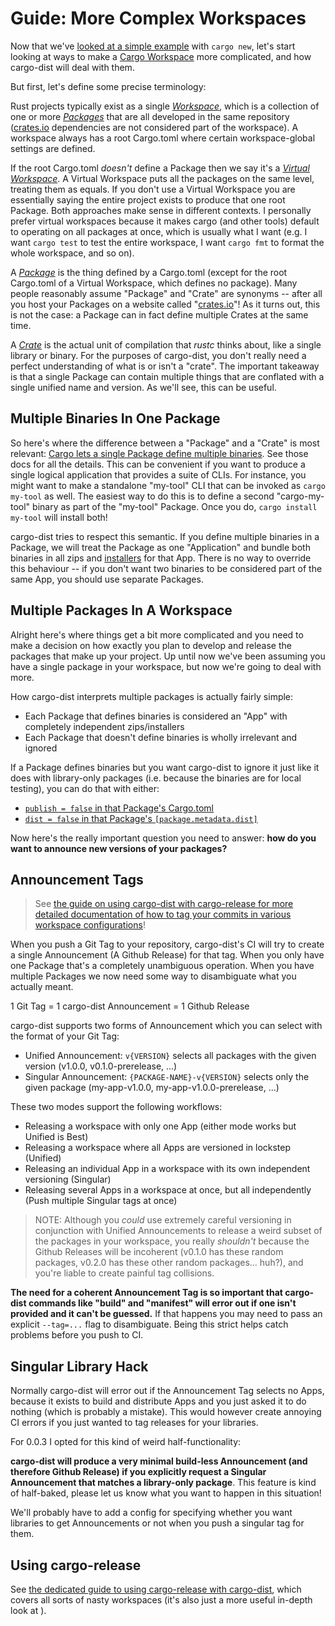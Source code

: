 # Guide: More Complex Workspaces

<!-- toc -->

Now that we've [looked at a simple example][simple-guide] with `cargo new`, let's start looking at ways to make a [Cargo Workspace][workspace] more complicated, and how cargo-dist will deal with them.

But first, let's define some precise terminology: 

Rust projects typically exist as a single *[Workspace][workspace]*, which is a collection of one or more *[Packages][package]* that are all developed in the same repository ([crates.io][crates-io] dependencies are not considered part of the workspace). A workspace always has a root Cargo.toml where certain workspace-global settings are defined. 

If the root Cargo.toml *doesn't* define a Package then we say it's a *[Virtual Workspace][virtual-workspace]*. A Virtual Workspace puts all the packages on the same level, treating them as equals. If you don't use a Virtual Workspace you are essentially saying the entire project exists to produce that one root Package. Both approaches make sense in different contexts. I personally prefer virtual workspaces because it makes cargo (and other tools) default to operating on all packages at once, which is usually what I want (e.g. I want `cargo test` to test the entire workspace, I want `cargo fmt` to format the whole workspace, and so on).

A *[Package][package]* is the thing defined by a Cargo.toml (except for the root Cargo.toml of a Virtual Workspace, which defines no package). Many people reasonably assume "Package" and "Crate" are synonyms -- after all you host your Packages on a website called "[crates.io][crates-io]"! As it turns out, this is not the case: a Package can in fact define multiple Crates at the same time.

A *[Crate][]* is the actual unit of compilation that *rustc* thinks about, like a single library or binary. For the purposes of cargo-dist, you don't really need a perfect understanding of what is or isn't a "crate". The important takeaway is that a single Package can contain multiple things that are conflated with a single unified name and version. As we'll see, this can be useful.



## Multiple Binaries In One Package

So here's where the difference between a "Package" and a "Crate" is most relevant: [Cargo lets a single Package define multiple binaries][bins]. See those docs for all the details. This can be convenient if you want to produce a single logical application that provides a suite of CLIs. For instance, you might want to make a standalone "my-tool" CLI that can be invoked as `cargo my-tool` as well. The easiest way to do this is to define a second "cargo-my-tool" binary as part of the "my-tool" Package. Once you do, `cargo install my-tool` will install both!

cargo-dist tries to respect this semantic. If you define multiple binaries in a Package, we will treat the Package as one "Application" and bundle both binaries in all zips and [installers][] for that App. There is no way to override this behaviour -- if you don't want two binaries to be considered part of the same App, you should use separate Packages.


## Multiple Packages In A Workspace

Alright here's where things get a bit more complicated and you need to make a decision on how exactly you plan to develop and release the packages that make up your project. Up until now we've been assuming you have a single package in your workspace, but now we're going to deal with more.

How cargo-dist interprets multiple packages is actually fairly simple:

* Each Package that defines binaries is considered an "App" with completely independent zips/installers
* Each Package that doesn't define binaries is wholly irrelevant and ignored

If a Package defines binaries but you want cargo-dist to ignore it just like it does with library-only packages (i.e. because the binaries are for local testing), you can do that with either:

* [`publish = false` in that Package's Cargo.toml][publish-config]
* [`dist = false` in that Package's `[package.metadata.dist]`][dist-config]

Now here's the really important question you need to answer: **how do you want to announce new versions of your packages?**


## Announcement Tags

> See [the guide on using cargo-dist with cargo-release for more detailed documentation of how to tag your commits in various workspace configurations][cargo-release-guide]!

When you push a Git Tag to your repository, cargo-dist's CI will try to create a single Announcement (A Github Release) for that tag. When you only have one Package that's a completely unambiguous operation. When you have multiple Packages we now need some way to disambiguate what you actually meant.

1 Git Tag = 1 cargo-dist Announcement = 1 Github Release

cargo-dist supports two forms of Announcement which you can select with the format of your Git Tag:

* Unified Announcement: `v{VERSION}` selects all packages with the given version (v1.0.0, v0.1.0-prerelease, ...)
* Singular Announcement: `{PACKAGE-NAME}-v{VERSION}` selects only the given package (my-app-v1.0.0, my-app-v1.0.0-prerelease, ...)

These two modes support the following workflows:

* Releasing a workspace with only one App (either mode works but Unified is Best)
* Releasing a workspace where all Apps are versioned in lockstep (Unified)
* Releasing an individual App in a workspace with its own independent versioning (Singular)
* Releasing several Apps in a workspace at once, but all independently (Push multiple Singular tags at once)

> NOTE: Although you *could* use extremely careful versioning in conjunction with Unified Announcements to release a weird subset of the packages in your workspace, you really *shouldn't* because the Github Releases will be incoherent (v0.1.0 has these random packages, v0.2.0 has these other random packages... huh?), and you're liable to create painful tag collisions.

**The need for a coherent Announcement Tag is so important that cargo-dist commands like "build" and "manifest" will error out if one isn't provided and it can't be guessed.** If that happens you may need to pass an explicit `--tag=...` flag to disambiguate. Being this strict helps catch problems before you push to CI.


## Singular Library Hack

Normally cargo-dist will error out if the Announcement Tag selects no Apps, because it exists to build and distribute Apps and you just asked it to do nothing (which is probably a mistake). This would however create annoying CI errors if you just wanted to tag releases for your libraries.

For 0.0.3 I opted for this kind of weird half-functionality:

**cargo-dist will produce a very minimal build-less Announcement (and therefore Github Release) if you explicitly request a Singular Announcement that matches a library-only package**. This feature is kind of half-baked, please let us know what you want to happen in this situation!

We'll probably have to add a config for specifying whether you want libraries to get Announcements or not when you push a singular tag for them.

## Using cargo-release

See [the dedicated guide to using cargo-release with cargo-dist][cargo-release-guide], which covers all sorts of nasty workspaces (it's also just a more useful in-depth look at ).


[simple-guide]: ./simple-guide.html
[workspace]: https://doc.rust-lang.org/cargo/reference/workspaces.html
[package]: https://doc.rust-lang.org/cargo/appendix/glossary.html#package
[virtual-workspace]: https://doc.rust-lang.org/cargo/reference/workspaces.html#virtual-workspace
[crate]: https://doc.rust-lang.org/book/ch07-01-packages-and-crates.html
[crates-io]: https://crates.io/
[bins]: https://doc.rust-lang.org/cargo/reference/cargo-targets.html#binaries
[publish-config]: ./config.md#publish
[dist-config]: ./config.md#dist
[cargo-release-guide]: ./cargo-release-guide.md
[installers]: ./installers.md
